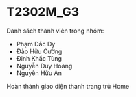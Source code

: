 # T2302M_G3
Danh sách thành viên trong nhóm:
- Phạm Đắc Dy
- Đào Hữu Cường
- Đinh Khắc Tùng
- Nguyễn Duy Hoàng
- Nguyễn Hữu An
  
Hoàn thành giao diện thanh trang trủ Home

